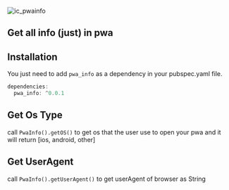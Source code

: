 
![ic_pwainfo](https://github.com/user-attachments/assets/9943216d-9c80-4d89-9f8c-9308adba9d4a)

## Get all info (just) in pwa

## Installation

You just need to add ```pwa_info``` as a dependency in your pubspec.yaml file.

```dart
dependencies:
  pwa_info: ^0.0.1
```

## Get Os Type

call ```PwaInfo().getOS()```  to get os that the user use to open your pwa
and it will return [ios, android, other]

## Get UserAgent

call ```PwaInfo().getUserAgent()```  to get userAgent of browser as String
